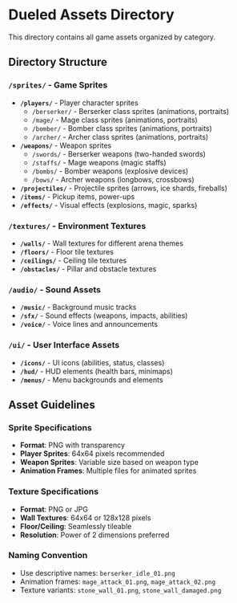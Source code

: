 # Dueled Assets Directory

This directory contains all game assets organized by category.

## Directory Structure

### `/sprites/` - Game Sprites
- **`/players/`** - Player character sprites
  - `/berserker/` - Berserker class sprites (animations, portraits)
  - `/mage/` - Mage class sprites (animations, portraits)
  - `/bomber/` - Bomber class sprites (animations, portraits)
  - `/archer/` - Archer class sprites (animations, portraits)
- **`/weapons/`** - Weapon sprites
  - `/swords/` - Berserker weapons (two-handed swords)
  - `/staffs/` - Mage weapons (magic staffs)
  - `/bombs/` - Bomber weapons (explosive devices)
  - `/bows/` - Archer weapons (longbows, crossbows)
- **`/projectiles/`** - Projectile sprites (arrows, ice shards, fireballs)
- **`/items/`** - Pickup items, power-ups
- **`/effects/`** - Visual effects (explosions, magic, sparks)

### `/textures/` - Environment Textures
- **`/walls/`** - Wall textures for different arena themes
- **`/floors/`** - Floor tile textures
- **`/ceilings/`** - Ceiling tile textures
- **`/obstacles/`** - Pillar and obstacle textures

### `/audio/` - Sound Assets
- **`/music/`** - Background music tracks
- **`/sfx/`** - Sound effects (weapons, impacts, abilities)
- **`/voice/`** - Voice lines and announcements

### `/ui/` - User Interface Assets
- **`/icons/`** - UI icons (abilities, status, classes)
- **`/hud/`** - HUD elements (health bars, minimaps)
- **`/menus/`** - Menu backgrounds and elements

## Asset Guidelines

### Sprite Specifications
- **Format**: PNG with transparency
- **Player Sprites**: 64x64 pixels recommended
- **Weapon Sprites**: Variable size based on weapon type
- **Animation Frames**: Multiple files for animated sprites

### Texture Specifications
- **Format**: PNG or JPG
- **Wall Textures**: 64x64 or 128x128 pixels
- **Floor/Ceiling**: Seamlessly tileable
- **Resolution**: Power of 2 dimensions preferred

### Naming Convention
- Use descriptive names: `berserker_idle_01.png`
- Animation frames: `mage_attack_01.png`, `mage_attack_02.png`
- Texture variants: `stone_wall_01.png`, `stone_wall_damaged.png`